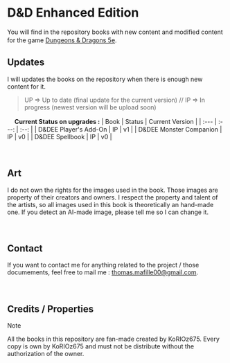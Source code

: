# D&D Enhanced Edition

You will find in the repository books with new content and modified content for the game [Dungeons & Dragons 5e](https://dnd.wizards.com).
ㅤ

## Updates

I will updates the books on the repository when there is enough new content for it.

> UP => Up to date (final update for the current version)  //  IP => In progress (newest version will be upload soon)

ㅤ
**Current Status on upgrades :**
| Book | Status | Current Version |
| :--- | :---: | :--: |
| D&DEE Player's Add-On | IP | v1 |
| D&DEE Monster Companion | IP | v0 |
| D&DEE Spellbook | IP | v0 |

ㅤ

## Art

I do not own the rights for the images used in the book. Those images are property of their creators and owners.
I respect the property and talent of the artists, so all images used in this book is theoretically an hand-made one. If you detect an AI-made image, please tell me so I can change it.

ㅤ

## Contact

If you want to contact me for anything related to the project / those documements, feel free to mail me : thomas.mafille00@gmail.com.

ㅤ

## Credits / Properties

> [!NOTE]
> All the books in this repository are fan-made created by KoRIOz675.
> Every copy is own by KoRIOz675  and must not be distribute without the authorization of the owner.